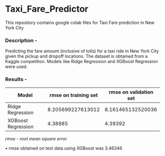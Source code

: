 # Taxi_Fare_Predictor
This repository contains google colab files for Taxi Fare prediction in New York City

### Description -
Predicting the fare amount (inclusive of tolls) for a taxi ride in New York City given the pickup and dropoff locations. The dataset is obtained from a Kaggle competition. 
Models like Ridge Regression and XGBoost Regression were used.

### Results -
| Model              | rmse on training set | rmse on validation set |
| ------------------ | -------------------- | ---------------------- |
| Ridge Regression  | 8.205699227613012    | 8.161465132520036      |
| XGBoost Regression | 4.38885              | 4.39392                |

_rmse - root mean square error_

• rmse obtained on test data using XGBoost was 3.46346
                                                                                                              

